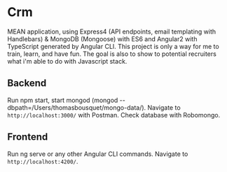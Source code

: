 # Crm

MEAN application, using Express4 (API endpoints, email templating with Handlebars) & MongoDB (Mongoose) with ES6 and Angular2 with TypeScript generated by Angular CLI.
This project is only a way for me to train, learn, and have fun. The goal is also to show to potential recruiters what i'm able to do with Javascript stack.

## Backend
Run npm start, start mongod (mongod --dbpath=/Users/thomasbousquet/mongo-data/).
Navigate to `http://localhost:3000/` with Postman.
Check database with Robomongo.

## Frontend
Run ng serve or any other Angular CLI commands.
Navigate to `http://localhost:4200/`.